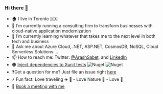 ### Hi there 👋

<!--
**Arash-Sabet/Arash-Sabet** is a ✨ _special_ ✨ repository because its `README.md` (this file) appears on your GitHub profile.

Here are some ideas to get you started:

- 🔭 I’m currently working on ...
- 🌱 I’m currently learning ...
- 👯 I’m looking to collaborate on ...
- 🤔 I’m looking for help with ...
- 💬 Ask me about ...
- 📫 How to reach me: ...
- 😄 Pronouns: ...
- ⚡ Fun fact: ...
-->

- 🏠 I live in Toronto 🇨🇦
- 🔭 I’m currently running a consulting firm to transform businesses with cloud-native application modernization
- 🌱 I’m currently learning whatever that takes me to the next level in both tech and business
- 💬 Ask me about Azure Cloud, .NET, ASP.NET, CosmosDB, NoSQL, Cloud Serverless Solutions ...
- 📫 How to reach me: Twitter: [@ArashSabet](https://twitter.com/arashsabet), and [LinkedIn](https://www.linkedin.com/in/arashsabet/)
- 🟠 [Inject dependencies to Xunit tests](https://github.com/Umplify/xunit-dependency-injection) ![Nuget](https://img.shields.io/nuget/v/Xunit.Microsoft.DependencyInjection)
![Nuget](https://img.shields.io/nuget/dt/Xunit.Microsoft.DependencyInjection)
- ❓Got a question for me? Just file an issue right [here](https://github.com/Arash-Sabet/Arash-Sabet/issues/new)
- ⚡ Fun fact: Love traveling ✈️ 🌴 - Love Nature 🌲 - Love :sushi:
- 📆 [Book a meeting with me](https://outlook.office.com/bookwithme/user/4ec001eb3e1c4fe48af5bceb29460f5d@umplify.com/meetingtype/SVRwCe7HMUGxuT6WGxi68g2?anonymous&ep=mlink)
